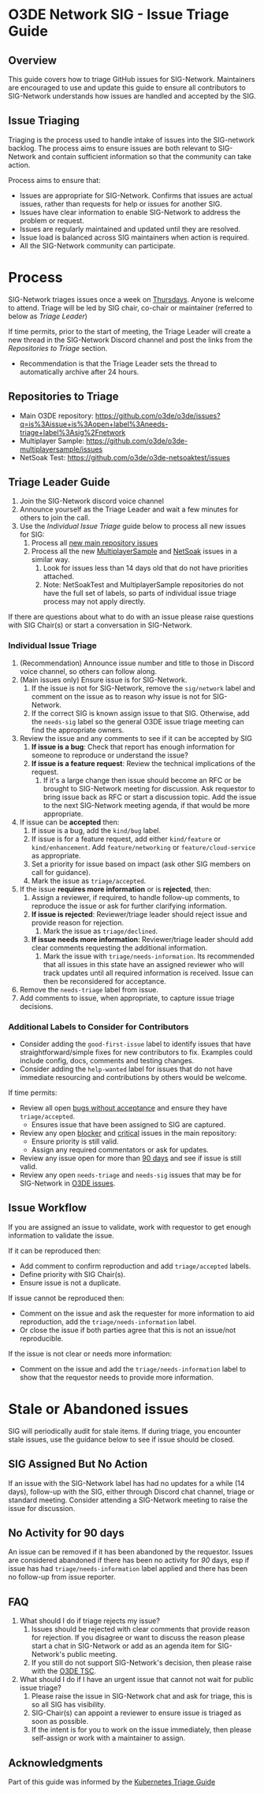 # O3DE Network SIG - Issue Triage Guide

## Overview
This guide covers how to triage GitHub issues for SIG-Network. Maintainers are encouraged to use and update this guide to ensure
all contributors to SIG-Network understands how issues are handled and accepted by the SIG.


##  Issue Triaging
Triaging is the process used to handle intake of issues into the SIG-network backlog. The process aims to ensure issues are both relevant to SIG-Network
and contain sufficient information so that the community can take action.

Process aims to ensure that:
* Issues are appropriate for SIG-Network. Confirms that issues are actual issues, rather than requests for help or issues for another SIG.
* Issues have clear information to enable SIG-Network to address the problem or request.
* Issues are regularly maintained and updated until they are resolved.  
* Issue load is balanced across SIG maintainers when action is required.
* All the SIG-Network community can participate.

# Process
SIG-Network triages issues once a week on [Thursdays](https://lists.o3de.org/g/o3de-calendar/viewevent?repeatid=39342&eventid=1263668&calstart=2022-01-20). Anyone is welcome to attend. Triage will be led by SIG chair, co-chair or maintainer (referred to below as *Triage Leader*)

If time permits, prior to the start of meeting, the Triage Leader will create a new thread in the SIG-Network Discord channel and post the links from the *Repositories to Triage* section.
* Recommendation is that the Triage Leader sets the thread to automatically archive after 24 hours.

## Repositories to Triage
* Main O3DE repository: https://github.com/o3de/o3de/issues?q=is%3Aissue+is%3Aopen+label%3Aneeds-triage+label%3Asig%2Fnetwork 
* Multiplayer Sample: https://github.com/o3de/o3de-multiplayersample/issues
* NetSoak Test: https://github.com/o3de/o3de-netsoaktest/issues

## Triage Leader Guide
1. Join the SIG-Network discord voice channel
2. Announce yourself as the Triage Leader and wait a few minutes for others to join the call.
3. Use the *Individual Issue Triage* guide below to process all new issues for SIG:
   1. Process all [new main repository issues](https://github.com/o3de/o3de/issues?q=is%3Aissue+is%3Aopen+label%3Aneeds-triage+label%3Asig%2Fnetwork )
   2. Process all the new [MultiplayerSample](https://github.com/o3de/o3de-multiplayersample/issues) and [NetSoak](https://github.com/o3de/o3de-netsoaktest/issues) issues in a similar way.
      1. Look for issues less than 14 days old that do not have priorities attached. 
      2. Note: NetSoakTest and MultiplayerSample repositories do not have the full set of labels, so parts of individual issue triage process may not apply directly.

If there are questions about what to do with an issue please raise questions with SIG Chair(s) or start a conversation in SIG-Network.

### Individual Issue Triage
1. (Recommendation) Announce issue number and title to those in Discord voice channel, so others can follow along. 
2. (Main issues only) Ensure issue is for SIG-Network. 
   1. If the issue is not for SIG-Network, remove the `sig/network` label and comment on the issue as to reason why issue is not for SIG-Network. 
   2. If the correct SIG is known assign issue to that SIG. Otherwise, add the `needs-sig` label so the general O3DE issue triage meeting can find the appropriate owners. 
3. Review the issue and any comments to see if it can be accepted by SIG
   1. **If issue is a bug**: Check that report has enough information for someone to reproduce or understand the issue?
   2. **If issue is a feature request**: Review the technical implications of the request. 
      1. If it's a large change then issue should become an RFC or be brought to SIG-Network meeting for discussion. Ask requestor to bring issue back as RFC or start a discussion topic. Add the issue to the next SIG-Network meeting agenda, if that would be more appropriate. 
4. If issue can be **accepted** then:
   1. If issue is a bug, add the `kind/bug` label.
   2. If issue is for a feature request, add either `kind/feature` or `kind/enhancement`. Add `feature/networking` or `feature/cloud-service` as appropriate.
   3. Set a priority for issue based on impact (ask other SIG members on call for guidance).  
   4. Mark the issue as `triage/accepted`. 
5. If the issue **requires more information** or is **rejected**, then:
   1. Assign a reviewer, if required, to handle follow-up comments, to reproduce the issue or ask for further clarifying information.
   2. **If issue is rejected**: Reviewer/triage leader should reject issue and provide reason for rejection. 
      1. Mark the issue as `triage/declined`.
   3. **If issue needs more information**: Reviewer/triage leader should add clear comments requesting the additional information. 
      1. Mark the issue with `triage/needs-information`. Its recommended that all issues in this state have an assigned reviewer who will track updates until all required information is received. Issue can then be reconsidered for acceptance.
6. Remove the `needs-triage` label from issue.
7. Add comments to issue, when appropriate, to capture issue triage decisions.

### Additional Labels to Consider for Contributors
* Consider adding the `good-first-issue` label to identify issues that have straightforward/simple fixes for new contributors to fix. Examples could include config, docs, comments and testing changes.
* Consider adding the `help-wanted` label for issues that do not have immediate resourcing and contributions by others would be welcome.

If time permits:
* Review all open [bugs without acceptance](https://github.com/o3de/o3de/issues?q=is%3Aissue+is%3Aopen+label%3Asig%2Fnetwork+-label%3Afeature%2Fnetworking) and ensure they have `triage/accepted`.
  * Ensures issue that have been assigned to SIG are captured.
* Review any open [blocker](https://github.com/o3de/o3de/issues?q=is%3Aissue+is%3Aopen+label%3Asig%2Fnetwork+label%3Apriority%2Fblocker) and [critical](https://github.com/o3de/o3de/issues?q=is%3Aissue+is%3Aopen+label%3Asig%2Fnetwork+label%3Apriority%2Fcritical) issues in the main repository:
  * Ensure priority is still valid.
  * Assign any required commentators or ask for updates.
* Review any issue open for more than [90 days](https://github.com/o3de/o3de/issues?q=is%3Aissue+is%3Aopen+label%3Asig%2Fnetwork+sort%3Acreated-asc) and see if issue is still valid.
* Review any open `needs-triage` and `needs-sig` issues that may be for SIG-Network in [O3DE issues](https://github.com/o3de/o3de/issues?q=is%3Aissue+is%3Aopen+label%3Aneeds-sig+label%3Aneeds-triage+).

## Issue Workflow
If you are assigned an issue to validate, work with requestor to get enough information to validate the issue.

If it can be reproduced then:
* Add comment to confirm reproduction and add `triage/accepted` labels.
* Define priority with SIG Chair(s).
* Ensure issue is not a duplicate.

If issue cannot be reproduced then:
* Comment on the issue and ask the requester for more information to aid reproduction, add the `triage/needs-information` label.
* Or close the issue if both parties agree that this is not an issue/not reproducible.

If the issue is not clear or needs more information:
* Comment on the issue and add the `triage/needs-information` label to show that the requestor needs to provide more information.

# Stale or Abandoned issues
SIG will periodically audit for stale items. If during triage, you encounter stale issues, use the guidance below to see if issue should be closed.

## SIG Assigned But No Action
If an issue with the SIG-Network label has had no updates for a while (14 days), follow-up with the SIG, either through Discord chat channel, triage or standard meeting. Consider attending a SIG-Network meeting to raise the issue for discussion.

## No Activity for 90 days
An issue can be removed if it has been abandoned by the requestor. Issues are considered abandoned if there has been no activity for *90* days, esp if issue has had `triage/needs-information` label applied and there has been no follow-up from issue reporter.

## FAQ

1. What should I do if triage rejects my issue?
   1. Issues should be rejected with clear comments that provide reason for rejection. If you disagree or want to discuss the reason please start a chat in SIG-Network or add as an agenda item for SIG-Network's public meeting.
   2. If you still do not support SIG-Network's decision, then please raise with the [O3DE TSC](https://github.com/o3de/tsc).
2. What should I do if I have an urgent issue that cannot not wait for public issue triage?
   1. Please raise the issue in SIG-Network chat and ask for triage, this is so all SIG has visibility.
   2. SIG-Chair(s) can appoint a reviewer to ensure issue is triaged as soon as possible.
   3. If the intent is for you to work on the issue immediately, then please self-assign or work with a maintainer to assign.

## Acknowledgments
Part of this guide was informed by the [Kubernetes Triage Guide](https://github.com/kubernetes/community/blob/master/contributors/guide/issue-triage.md)